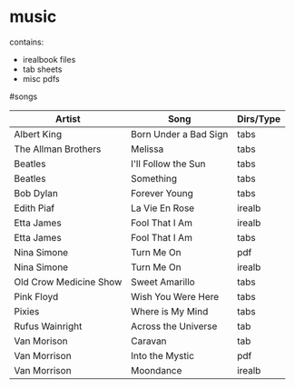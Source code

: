 # music
contains:
* irealbook files
* tab sheets
* misc pdfs

#songs

| **Artist** | **Song** | **Dirs/Type** |
| -------- | -------- | -------- |
| Albert King | Born Under a Bad Sign | tabs |
| The Allman Brothers | Melissa | tabs |
| Beatles | I'll Follow the Sun | tabs |
| Beatles | Something | tabs |
| Bob Dylan | Forever Young | tabs |
| Edith Piaf | La Vie En Rose | irealb |
| Etta James | Fool That I Am | irealb |
| Etta James | Fool That I Am | tabs |
| Nina Simone | Turn Me On | pdf |
| Nina Simone | Turn Me On | irealb |
| Old Crow Medicine Show | Sweet Amarillo | tabs |
| Pink Floyd | Wish You Were Here | tabs |
| Pixies | Where is My Mind | tabs | 
| Rufus Wainright | Across the Universe | tab |
| Van Morison | Caravan | tab |
| Van Morrison | Into the Mystic | pdf |
| Van Morrison | Moondance | irealb |

